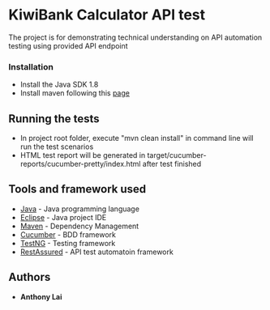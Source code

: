 # KiwiBank Calculator API test

The project is for demonstrating technical understanding on API automation testing using provided API endpoint

### Installation
* Install the Java SDK 1.8
* Install maven following this [page](https://maven.apache.org/install.html)

## Running the tests
* In project root folder, execute "mvn clean install" in command line will run the test scenarios
* HTML test report will be generated in target/cucumber-reports/cucumber-pretty/index.html after test finished

## Tools and framework used

- [Java](https://www.java.com) - Java programming language
- [Eclipse](https://www.eclipse.org/ide/) - Java project IDE
- [Maven](https://maven.apache.org/) - Dependency Management
- [Cucumber](https://cucumber.io) - BDD framework
- [TestNG](http://testng.org/doc/) - Testing framework
- [RestAssured](https://rest-assured.io/) - API test automatoin framework

## Authors

* **Anthony Lai**
